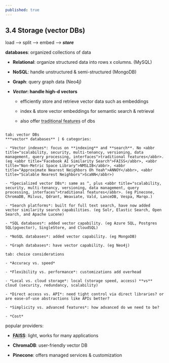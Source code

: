 ```yaml
---
published: true
---
```


## 3.4 Storage (vector DBs)

load --> split --> embed --> ***store***

**databases**: organized collections of data

- **Relational**: organize structured data into rows x columns. (MySQL)

- **NoSQL**: handle unstructured & semi-structured (MongoDB)

- **Graph**: query graph data (Neo4j)

- ***Vector*: handle high-d vectors**

    - efficiently store and retrieve vector data such as embeddings

    - index & store vector embeddings for semantic search & retrieval

    - also offer <abbr title="scalability, security, multi-tenancy, versioning, data management, query processing, interfaces">traditional features</abbr> of dbs

```tabs

tab: vector DBs
***vector* databases** | 6 categories:

- *Vector indexes*: focus on **indexing** and **search**. No <abbr title="scalability, security, multi-tenancy, versioning, data management, query processing, interfaces">traditional features</abbr>. (eg <abbr title="Facebook AI Similarity Search">FAISS</abbr>, <abbr title="Non-Metric Space Library">NMSLIB</abbr>, <abbr title="Approximate Nearest Neighbors Oh Yeah">ANNOY</abbr>, <abbr title="Scalable Nearest Neighbors">ScaNN</abbr>)

- *Specialized vector DBs*: same as ^, plus <abbr title="scalability, security, multi-tenancy, versioning, data management, query processing, interfaces">traditional features</abbr>. (eg Pinecone, ChromaDB, Milvus, Qdrant, Weaviate, Vald, LanceDB, Vespa, Marqo.)

- *Search platforms*: built for full text search, have now added vector similarity search capabilities. (eg Solr, Elastic Search, Open Search, and Apache Lucene)

- *SQL databases*: added vector capability. (eg Azure SQL, Postgres SQL(pgvector), SingleStore, and CloudSQL)

- *NoSQL databases*: added vector capability. (eg MongoDB)

- *Graph databases*: have vector capability. (eg Neo4j)

tab: choice considerations

- *Accuracy vs. speed*

- *Flexibility vs. performance*: customizations add overhead

- *Local vs. cloud storage*: local (storage speed, access) **vs** cloud (security, redundancy, scalability)

- *Direct access vs. API*: need tight control via direct libraries? or are ease-of-use abstractions like APIs better?

- *Simplicity vs. advanced features*: how advanced do we need to be?

- *Cost*

```

popular providers:

- **<abbr title="Facebook AI Similarity Search">FAISS</abbr>**: light, works for many applications

- **ChromaDB**: user-friendly vector DB

- **Pinecone**: offers managed services & customization